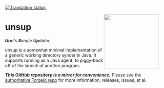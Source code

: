 [![Translation status](https://weblate.sleeping.town/widgets/unascribed/-/unsup/multi-auto.svg)](https://weblate.sleeping.town/engage/unascribed/?component=unsup)

<img src="https://git.sleeping.town/unascribed/unsup/raw/branch/trunk/unsup.svg" align="right" width="180px">

# unsup

***Un**a's **S**imple **Up**dater*

unsup is a somewhat minimal implementation of a generic working directory
syncer in Java. It supports running as a Java agent, to piggy-back off of the
launch of another program.

***This GitHub repository is a mirror for convenience.*** Please see the
[authoritative Forgejo repo](https://git.sleeping.town/unascribed/unsup) for more information, releases, issues, et al.
